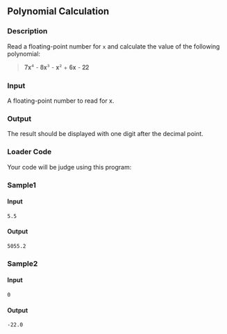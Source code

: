 Polynomial Calculation
----------------------

### Description

<div>

Read a floating-point number for `x` and calculate the value of the
following polynomial:

> 𝟕𝐱⁴ - 𝟖𝐱³ - 𝐱² + 𝟔𝐱 - 𝟐𝟐

</div>

### Input

A floating-point number to read for x.

### Output

The result should be displayed with one digit after the decimal point.

### Loader Code

<div>

Your code will be judge using this program:

</div>

<div>

### Sample1

#### Input

    5.5

#### Output

    5055.2

</div>

<div>

### Sample2

#### Input

    0

#### Output

    -22.0

</div>

